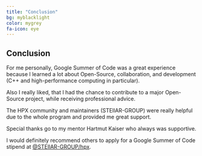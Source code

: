 ```yaml
---
title: "Conclusion"
bg: myblacklight
color: mygrey
fa-icon: eye
---
```


## Conclusion

For me personally, Google Summer of Code was a great experience because I learned a lot about Open-Source, collaboration, and development (C++ and high-performance computing in particular).

Also I really liked, that I had the chance to contribute to a major Open-Source project,
while receiving professional advice.

The HPX community and maintainers (STEllAR-GROUP) were really helpful due to the whole program and provided me great support.

Special thanks go to my mentor Hartmut Kaiser who always was supportive.

I would definitely recommend others to apply for a Google Summer of Code stipend at [@STEllAR-GROUP/hpx](https://github.com/STEllAR-GROUP/hpx).
